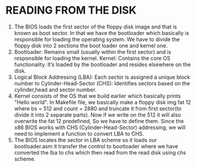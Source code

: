 # READING FROM THE DISK 
1. The BIOS loads the first sector of the floppy disk image and that is known as boot sector. In that we have the bootloader which basically is responsible for loading the operating system. We have to divide the floppy disk into 2 sections the boot loader one and kernel one.
2. Bootloader: Remains small (usually within the first sector) and is responsible for loading the kernel.
Kernel: Contains the core OS functionality. It’s loaded by the bootloader and resides elsewhere on the disk.
3. Logical Block Addressing (LBA): Each sector is assigned a unique block number to Cylinder-Head-Sector (CHS): Identifies sectors based on the cylinder,head and sector number. 
4. Kernel consists of the OS that we build earlier which basically prints "Hello world". In Makefile file, we basically make a floppy disk img fat 12 where bs = 512 and count = 2880 and truncate it from first sector(to divide it into 2 separate parts). Now if we write on the 512 it will also overwrite the fat 12 predefined, So we have to define them. Since the x86 BIOS works with CHS (Cylinder-Head-Sector) addressing, we will need to implement a function to convert LBA to CHS.
5. The BIOS locates the sector in LBA scheme so it loads our bootloader.asm it transfer the control to bootloader where we have converted the lba to chs which then read from the read disk using chs scheme. 
